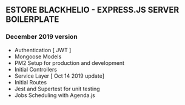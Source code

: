 ## ESTORE BLACKHELIO - EXPRESS.JS SERVER BOILERPLATE

### December 2019 version

- Authentication [ JWT ]
- Mongoose Models
- PM2 Setup for production and development
- Initial Controllers
- Service Layer [ Oct 14 2019 update]
- Initial Routes
- Jest and Supertest for unit testing
- Jobs Scheduling with Agenda.js
